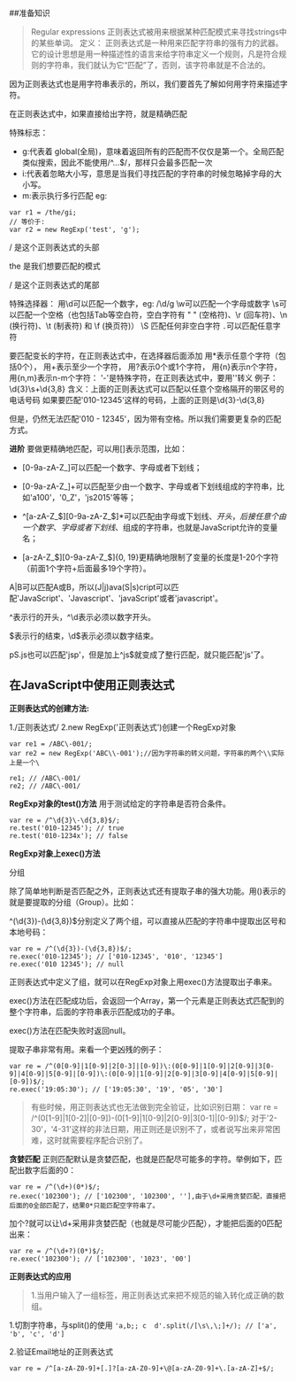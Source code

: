 ##准备知识
>Regular expressions 正则表达式被用来根据某种匹配模式来寻找strings中的某些单词。
定义：
正则表达式是一种用来匹配字符串的强有力的武器。它的设计思想是用一种描述性的语言来给字符串定义一个规则，凡是符合规则的字符串，我们就认为它“匹配”了，否则，该字符串就是不合法的。

因为正则表达式也是用字符串表示的，所以，我们要首先了解如何用字符来描述字符。

在正则表达式中，如果直接给出字符，就是精确匹配

特殊标志：
- g:代表着 global(全局)，意味着返回所有的匹配而不仅仅是第一个。全局匹配类似搜索，因此不能使用/^...$/，那样只会最多匹配一次
- i:代表着忽略大小写，意思是当我们寻找匹配的字符串的时候忽略掉字母的大小写。
- m:表示执行多行匹配
eg: 
```
var r1 = /the/gi;
// 等价于:
var r2 = new RegExp('test', 'g');
```
/ 是这个正则表达式的头部

the 是我们想要匹配的模式

/ 是这个正则表达式的尾部

特殊选择器：
用\d可以匹配一个数字，eg: /\d/g
  \w可以匹配一个字母或数字
  \s可以匹配一个空格（也包括Tab等空白符，空白字符有 " " (空格符)、\r (回车符)、\n (换行符)、\t (制表符) 和 \f (换页符)）
  \S 匹配任何非空白字符
  `.`可以匹配任意字符

要匹配变长的字符，在正则表达式中，在选择器后面添加
    用*表示任意个字符（包括0个），
    用+表示至少一个字符，
    用?表示0个或1个字符，
    用{n}表示n个字符，
    用{n,m}表示n-m个字符：
'-'是特殊字符，在正则表达式中，要用'\'转义
例子：\d{3}\s+\d{3,8}
含义：上面的正则表达式可以匹配以任意个空格隔开的带区号的电话号码
如果要匹配'010-12345'这样的号码，上面的正则是\d{3}\-\d{3,8}

但是，仍然无法匹配'010 - 12345'，因为带有空格。所以我们需要更复杂的匹配方式。

**进阶**
要做更精确地匹配，可以用[]表示范围，比如：

- [0-9a-zA-Z\_]可以匹配一个数字、字母或者下划线；

- [0-9a-zA-Z\_]+可以匹配至少由一个数字、字母或者下划线组成的字符串，比如'a100'，'0_Z'，'js2015'等等；

- ^[a-zA-Z\_\$][0-9a-zA-Z\_\$]*可以匹配由字母或下划线、$开头，后接任意个由一个数字、字母或者下划线、$组成的字符串，也就是JavaScript允许的变量名；

- [a-zA-Z\_\$][0-9a-zA-Z\_\$]{0, 19}更精确地限制了变量的长度是1-20个字符（前面1个字符+后面最多19个字符）。

A|B可以匹配A或B，所以(J|j)ava(S|s)cript可以匹配'JavaScript'、'Javascript'、'javaScript'或者'javascript'。

^表示行的开头，^\d表示必须以数字开头。

$表示行的结束，\d$表示必须以数字结束。

pS.js也可以匹配'jsp'，但是加上^js$就变成了整行匹配，就只能匹配'js'了。

## 在JavaScript中使用正则表达式 

**正则表达式的创建方法:**

1./正则表达式/
2.new RegExp('正则表达式')创建一个RegExp对象
```
var re1 = /ABC\-001/;
var re2 = new RegExp('ABC\\-001');//因为字符串的转义问题，字符串的两个\\实际上是一个\

re1; // /ABC\-001/
re2; // /ABC\-001/
```

**RegExp对象的test()方法**
用于测试给定的字符串是否符合条件。
```
var re = /^\d{3}\-\d{3,8}$/;
re.test('010-12345'); // true
re.test('010-1234x'); // false
```

**RegExp对象上exec()方法**

分组

除了简单地判断是否匹配之外，正则表达式还有提取子串的强大功能。用()表示的就是要提取的分组（Group）。比如：

^(\d{3})-(\d{3,8})$分别定义了两个组，可以直接从匹配的字符串中提取出区号和本地号码：
```
var re = /^(\d{3})-(\d{3,8})$/;
re.exec('010-12345'); // ['010-12345', '010', '12345']
re.exec('010 12345'); // null
```
正则表达式中定义了组，就可以在RegExp对象上用exec()方法提取出子串来。

exec()方法在匹配成功后，会返回一个Array，第一个元素是正则表达式匹配到的整个字符串，后面的字符串表示匹配成功的子串。

exec()方法在匹配失败时返回null。

提取子串非常有用。来看一个更凶残的例子：
```
var re = /^(0[0-9]|1[0-9]|2[0-3]|[0-9])\:(0[0-9]|1[0-9]|2[0-9]|3[0-9]|4[0-9]|5[0-9]|[0-9])\:(0[0-9]|1[0-9]|2[0-9]|3[0-9]|4[0-9]|5[0-9]|[0-9])$/;
re.exec('19:05:30'); // ['19:05:30', '19', '05', '30']
```
>有些时候，用正则表达式也无法做到完全验证，比如识别日期：
var re = /^(0[1-9]|1[0-2]|[0-9])-(0[1-9]|1[0-9]|2[0-9]|3[0-1]|[0-9])$/;
对于'2-30'，'4-31'这样的非法日期，用正则还是识别不了，或者说写出来非常困难，这时就需要程序配合识别了。


**贪婪匹配**
正则匹配默认是贪婪匹配，也就是匹配尽可能多的字符。举例如下，匹配出数字后面的0：
```
var re = /^(\d+)(0*)$/;
re.exec('102300'); // ['102300', '102300', ''],由于\d+采用贪婪匹配，直接把后面的0全部匹配了，结果0*只能匹配空字符串了。
```
加个?就可以让\d+采用非贪婪匹配（也就是尽可能少匹配），才能把后面的0匹配出来：

```
var re = /^(\d+?)(0*)$/;
re.exec('102300'); // ['102300', '1023', '00']
```


**正则表达式的应用**

>1.当用户输入了一组标签，用正则表达式来把不规范的输入转化成正确的数组。

1.切割字符串，与split()的使用
`'a,b;; c  d'.split(/[\s\,\;]+/); // ['a', 'b', 'c', 'd']`

2.验证Email地址的正则表达式

`var re = /^[a-zA-Z0-9]+[.]?[a-zA-Z0-9]+\@[a-zA-Z0-9]+\.[a-zA-Z]+$/;`

